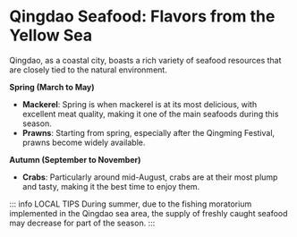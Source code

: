 # Qingdao Seafood: Flavors from the Yellow Sea

Qingdao, as a coastal city, boasts a rich variety of seafood resources that are closely tied to the natural environment.

**Spring (March to May)**
- **Mackerel**: Spring is when mackerel is at its most delicious, with excellent meat quality, making it one of the main seafoods during this season.
- **Prawns**: Starting from spring, especially after the Qingming Festival, prawns become widely available.

**Autumn (September to November)**
- **Crabs**: Particularly around mid-August, crabs are at their most plump and tasty, making it the best time to enjoy them.

::: info LOCAL TIPS
During summer, due to the fishing moratorium implemented in the Qingdao sea area, the supply of freshly caught seafood may decrease for part of the season.
:::

<YouTube link="https://youtu.be/vY2x2kXZ_hE?si=IBpVbtPVdv0w_WkR">
<template #cover><img src="../assets/youtube/this-is-seafood-heaven-in-qingdao.jpg" /></template>
<template #title>This is SEAFOOD HEAVEN in Qingdao, China</template>
<template #author>Two Mad Explorers</template>
<template #description>We came to Qingdao, China for this. We are enjoying some real Qingdao seafood and German pork knuckle at the Tsingtao flagship store.</template>
</YouTube>